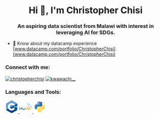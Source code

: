 <h1 align="center">Hi 👋, I'm Christopher Chisi</h1>
<h3 align="center">An aspiring data scientist from Malawi with interest in leveraging AI for SDGs.</h3>

- 📄 Know about my datacamp experience [www.datacamp.com/portfolio/ChristopherChisi](www.datacamp.com/portfolio/ChristopherChisi)

<h3 align="left">Connect with me:</h3>
<p align="left">
<a href="https://linkedin.com/in/christopherchisi" target="blank"><img align="center" src="https://raw.githubusercontent.com/rahuldkjain/github-profile-readme-generator/master/src/images/icons/Social/linked-in-alt.svg" alt="christopherchisi" height="30" width="40" /></a>
<a href="https://instagram.com/kwawachi__" target="blank"><img align="center" src="https://raw.githubusercontent.com/rahuldkjain/github-profile-readme-generator/master/src/images/icons/Social/instagram.svg" alt="kwawachi__" height="30" width="40" /></a>
</p>

<h3 align="left">Languages and Tools:</h3>
<p align="left"> <a href="https://www.w3schools.com/cpp/" target="_blank" rel="noreferrer"> <img src="https://raw.githubusercontent.com/devicons/devicon/master/icons/cplusplus/cplusplus-original.svg" alt="cplusplus" width="40" height="40"/> </a> <a href="https://www.mysql.com/" target="_blank" rel="noreferrer"> <img src="https://raw.githubusercontent.com/devicons/devicon/master/icons/mysql/mysql-original-wordmark.svg" alt="mysql" width="40" height="40"/> </a> <a href="https://www.python.org" target="_blank" rel="noreferrer"> <img src="https://raw.githubusercontent.com/devicons/devicon/master/icons/python/python-original.svg" alt="python" width="40" height="40"/> </a> </p>
